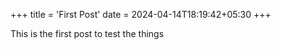 +++
title = 'First Post'
date = 2024-04-14T18:19:42+05:30
+++

This is the first post to test the things
